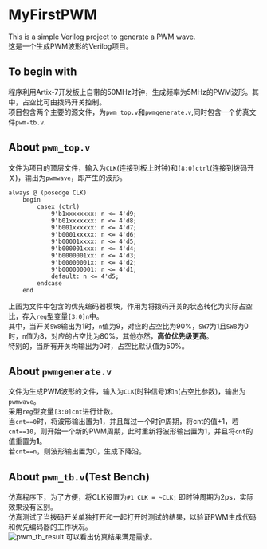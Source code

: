 # MyFirstPWM
This is a simple Verilog project to generate a PWM wave.  
这是一个生成PWM波形的Verilog项目。
## To begin with
程序利用Artix-7开发板上自带的50MHz时钟，生成频率为5MHz的PWM波形。其中，占空比可由拨码开关控制。  
项目包含两个主要的源文件，为`pwm_top.v`和`pwmgenerate.v`,同时包含一个仿真文件`pwm-tb.v`.
## About `pwm_top.v`
文件为项目的顶层文件，输入为`CLK`(连接到板上时钟)和`[8:0]ctrl`(连接到拨码开关)，输出为`pwmwave`，即产生的波形。  
```
always @ (posedge CLK)
    begin
        casex (ctrl)
            9'b1xxxxxxxx: n <= 4'd9;
            9'b01xxxxxxx: n <= 4'd8;
            9'b001xxxxxx: n <= 4'd7;
            9'b0001xxxxx: n <= 4'd6;
            9'b00001xxxx: n <= 4'd5;
            9'b000001xxx: n <= 4'd4;
            9'b0000001xx: n <= 4'd3;
            9'b00000001x: n <= 4'd2;
            9'b000000001: n <= 4'd1;
            default: n <= 4'd5;
        endcase
    end
```
上图为文件中包含的优先编码器模块，作用为将拨码开关的状态转化为实际占空比，存入`reg`型变量`[3:0]n`中。  
其中，当开关`SW8`输出为1时，`n`值为9，对应的占空比为90%，`SW7`为1且`SW8`为0时，`n`值为8，对应的占空比为80%，其他亦然，**高位优先级更高**。  
特别的，当所有开关均输出为0时，占空比默认值为50%。
## About `pwmgenerate.v`
文件为生成PWM波形的文件，输入为`CLK`(时钟信号)和`n`(占空比参数)，输出为`pwmwave`。  
采用`reg`型变量`[3:0]cnt`进行计数。  
当`cnt==0`时，将波形输出置为1，并且每过一个时钟周期，将cnt的值+1，若`cnt==10`，则开始一个新的PWM周期，此时重新将波形输出置为1，并且将`cnt`的值重置为**1**。  
若`cnt==n`，则波形输出置为0，生成下降沿。
## About `pwm_tb.v`(Test Bench)
仿真程序下，为了方便，将CLK设置为`#1 CLK = ~CLK;` 即时钟周期为2ps，实际效果没有区别。  
仿真测试了当拨码开关单独打开和一起打开时测试的结果，以验证PWM生成代码和优先编码器的工作状况。  
![pwm_tb_result](http://www.in-flame-team.com/pwm_tb_result.png)
可以看出仿真结果满足需求。
